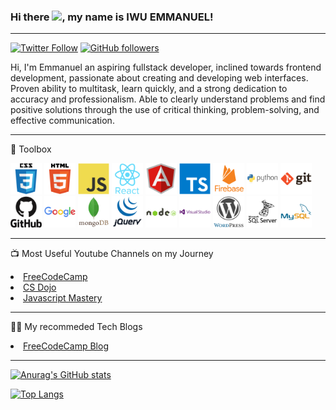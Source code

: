 ### Hi there <img src="https://raw.githubusercontent.com/MartinHeinz/MartinHeinz/master/wave.gif" width= "30px">, my name is IWU EMMANUEL!

<hr>

[![Twitter Follow](https://img.shields.io/twitter/follow/iwu__emmanuel?style=social)](https://twitter.com/iwu__emmanuel)  [![GitHub followers](https://img.shields.io/github/followers/IwuEmmanuel?style=social)](https://github.com/IwuEmmanuel/IwuEmmanuel/)

Hi, I'm Emmanuel an aspiring fullstack developer, inclined towards frontend development, passionate about creating and developing web interfaces. Proven ability to multitask, learn quickly, and a strong dedication to accuracy and professionalism. Able to clearly understand problems and find positive solutions through the use of critical thinking, problem-solving, and effective communication.

<hr>

🧰 Toolbox

<img src="https://github.com/devicons/devicon/blob/master/icons/css3/css3-original-wordmark.svg" alt="CSS3 Logo" width="50px" height="50px"/> <img src="https://github.com/devicons/devicon/blob/master/icons/html5/html5-original-wordmark.svg" alt="HTML5 Logo" width="50px" height="50px"/> 
<img src="https://github.com/devicons/devicon/blob/master/icons/javascript/javascript-original.svg" alt="JavaScript Logo" width="50px" height="50px"/> 
<img src="https://github.com/devicons/devicon/blob/master/icons/react/react-original-wordmark.svg" alt="React Logo" width="50px" height="50px"/> 
<img src="https://github.com/devicons/devicon/blob/master/icons/angularjs/angularjs-original.svg" alt="Angular Logo" width="50px" height="50px"/> 
<img src="https://github.com/devicons/devicon/blob/master/icons/typescript/typescript-original.svg" alt="TypeScript Logo" width="50px" height="50px"/> <img src="https://github.com/devicons/devicon/blob/master/icons/firebase/firebase-plain-wordmark.svg" alt="FireBase Logo" width="50px" height="50px"/> <img src="https://github.com/devicons/devicon/blob/master/icons/python/python-original-wordmark.svg" alt="Python Logo" width="50px" height="50px"/> <img src="https://github.com/devicons/devicon/blob/master/icons/git/git-original-wordmark.svg" alt="Git Logo" width="50px" height="50px"/> <img src="https://github.com/devicons/devicon/blob/master/icons/github/github-original-wordmark.svg" alt="GitHub Logo" width="50px" height="50px"/> <img src="https://github.com/devicons/devicon/blob/master/icons/google/google-original-wordmark.svg" alt="Google Logo" width="50px" height="50px"/> <img src="https://github.com/devicons/devicon/blob/master/icons/mongodb/mongodb-original-wordmark.svg" alt="MongoDB Logo" width="50px" height="50px"/> <img src="https://github.com/devicons/devicon/blob/master/icons/jquery/jquery-original-wordmark.svg" alt="jQuery Logo" width="50px" height="50px"/> <img src="https://github.com/devicons/devicon/blob/master/icons/nodejs/nodejs-original-wordmark.svg" alt="NodeJS Logo" width="50px" height="50px"/> <img src="https://github.com/devicons/devicon/blob/master/icons/visualstudio/visualstudio-plain-wordmark.svg" alt="VisualStudio Logo" width="50px" height="50px"/> <img src="https://github.com/devicons/devicon/blob/master/icons/wordpress/wordpress-original.svg" alt="WordPress Logo" width="50px" height="50px"/> <img src="https://github.com/devicons/devicon/blob/master/icons/microsoftsqlserver/microsoftsqlserver-plain-wordmark.svg" alt="SQL Logo" width="50px" height="50px"/> <img src="https://github.com/devicons/devicon/blob/master/icons/mysql/mysql-original-wordmark.svg" alt="MySQL Logo" width="50px" height="50px"/>

<hr>

📺 Most Useful Youtube Channels on my Journey
 
<!--YOUTUBE-VIDEOS-LIST:START-->
<li><a href="https://www.youtube.com/channel/UC8butISFwT-Wl7EV0hUK0BQ">FreeCodeCamp<a/><li/>
<a href='https://www.youtube.com/channel/UCxX9wt5FWQUAAz4UrysqK9A'>CS Dojo<a/><li/>
<a href='https://www.youtube.com/channel/UCmXmlB4-HJytD7wek0Uo97A'>Javascript Mastery<a/>
<!--YOUTUBE-VIDEOS-LIST:END-->

<hr>

📔📘 My recommeded Tech Blogs 

<!--BLOG-POST-LIST:START-->
<li><a href='https://www.freecodecamp.org/'>FreeCodeCamp Blog<a/>
<!--BLOG-POST-LIST:END-->

<hr>

[![Anurag's GitHub stats](https://github-readme-stats.vercel.app/api?username=IwuEmmanuel)](https://github.com/anuraghazra/github-readme-stats)

[![Top Langs](https://github-readme-stats.vercel.app/api/top-langs/?username=IwuEmmanuel)](https://github.com/anuraghazra/github-readme-stats)





<!--
**IwuEmmanuel/IwuEmmanuel** is a ✨ _special_ ✨ repository because its `README.md` (this file) appears on your GitHub profile.

Here are some ideas to get you started:

- 🔭 I’m currently working on ...
- 🌱 I’m currently learning ...
- 👯 I’m looking to collaborate on ...
- 🤔 I’m looking for help with ...
- 💬 Ask me about ...
- 📫 How to reach me: ...
- 😄 Pronouns: ...
- ⚡ Fun fact: ...
-->
